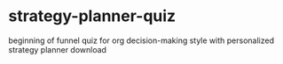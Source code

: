 # strategy-planner-quiz
beginning of funnel quiz for org decision-making style with personalized strategy planner download
